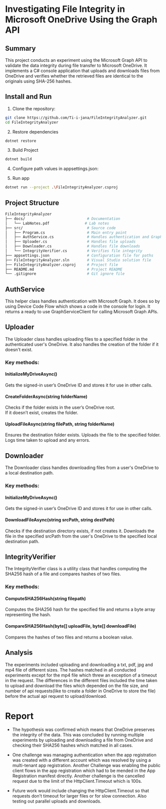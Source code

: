 ﻿# Investigating File Integrity in Microsoft OneDrive Using the Graph API


## Summary

This project conducts an experiment using the Microsoft Graph API  to validate the data integrity during file transfer to Microsoft OneDrive.
It implements a C# console application that uploads and downloads files from OneDrive and verifies whether the retrieved files are identical to the originals using SHA-256 hashes.

## Install and Run

1. Clone the repository:
```bash
git clone https://github.com/Ti-i-jana/FileIntegrityAnalyzer.git
cd FileIntegrityAnalyzer
```
2. Restore dependencies
```bash
dotnet restore
```
3. Build Project
```bash
dotnet build
```
4. Configure path values in appsettings.json:

5. Run app
```bash
dotnet run --project .\FileIntegrityAnalyzer.csproj
```

## Project Structure

```bash
FileIntegrityAnalyzer
├── docs/                            # Documentation
│   └── LabNotes.pdf				# Lab notes
├── src/                             # Source code
│   ├── Program.cs                   # Main entry point
│   ├── AuthService.cs               # Handles authentication and Graph API client
│   ├── Uploader.cs                  # Handles file uploads
│   ├── Downloader.cs                # Handles file downloads
│   └── IntegrityVerifier.cs         # Verifies file integrity
├── appsettings.json                 # Configuration file for paths
├── FileIntegrityAnalyzer.sln        # Visual Studio solution file
├── FileIntegrityAnalyzer.csproj     # Project file
├── README.md                        # Project README
└── .gitignore                       # Git ignore file
```

## AuthService 
This helper class handles authentication with Microsoft Graph. It does so by using Device Code Flow which shows a code  in the console for login.
It returns a ready to use GraphServiceClient for calling Microsoft Graph APIs.

## Uploader
The Uploader class handles uploading files to a specified folder in the authenticated user's OneDrive. It also handles the creation of the folder if it doesn't exist.

### Key methods:

#### InitializeMyDriveAsync()
Gets the signed-in user’s OneDrive ID and stores it for use in other calls.

#### CreateFolderAsync(string folderName)
Checks if the folder exists in the user’s OneDrive root.  
If it doesn’t exist, creates the folder.

#### UploadFileAsync(string filePath, string folderName)
Ensures the destination folder exists. Uploads the file to the specified folder. Logs time taken to upload and any errors.

## Downloader
The Downloader class handles downloading files from a user's OneDrive to a local destination path.

### Key methods:

#### InitializeMyDriveAsync()
Gets the signed-in user’s OneDrive ID and stores it for use in other calls.

#### DownloadFileAsync(string srcPath, string destPath)
Checks if the destination directory exists, if not creates it. Downloads the file in the specified srcPath from the user's OneDrive to the specified local destination path.

## IntegrityVerifier
The IntegrityVerifier class is a utility class that handles computing the SHA256 hash of a file and compares hashes of two files.

### Key methods:

#### ComputeSHA256Hash(string filepath)
Computes the SHA256 hash for the specified file and returns a byte array representing the hash.

#### CompareSHA256Hash(byte[] uploadFile, byte[] downloadFile)
Compares the hashes of two files and returns a boolean value.

## Analysis
The experiments included uploading and downloading a txt, pdf, jpg and mp4 file of different sizes.
The hashes matched in all conducted experiments except for the mp4 file which threw an exception of a timeout in the request.
The differences in the different files included the time taken to upload and download the files which depended on the file size, and number of api requests(like to create a folder in OneDrive to store the file) before the actual api request to upload/download.


# Report

- The hypothesis was confirmed which means that OneDrive preserves the integrity of the data. This was concluded by running multiple experiments by uploading and downloading a file from OneDrive and checking their SHA256 hashes which matched in all cases.

- One challenge was managing authentication when the app registration was created with a different account which was resolved by using a multi-tenant app registration. Another Challenge was enabling the public client flows in the app registration which had to be mended in the App Registration manifest directly. Another challenge is the cancelled request due to the limit of the HttpClient.Timeout which is 100s. 

- Future work would include changing the HttpClient.Timeout so that requests don't timeout for larger files or for slow connection. 
Also testing out parallel uploads and downloads.